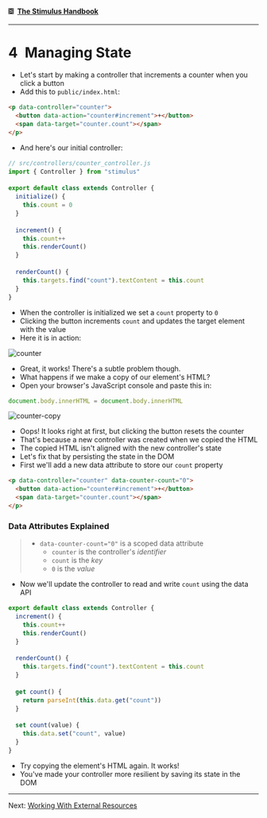 #### [<img src="../assets/logo.svg" width="11" height="11" alt="Stimulus">](../README.md) [The Stimulus Handbook](README.md)

---

# 4 Managing State

* Let's start by making a controller that increments a counter when you click a button
* Add this to `public/index.html`:

```html
<p data-controller="counter">
  <button data-action="counter#increment">+</button>
  <span data-target="counter.count"></span>
</p>
```

* And here's our initial controller:

```js
// src/controllers/counter_controller.js
import { Controller } from "stimulus"

export default class extends Controller {
  initialize() {
    this.count = 0
  }

  increment() {
    this.count++
    this.renderCount()
  }

  renderCount() {
    this.targets.find("count").textContent = this.count
  }
}
```

* When the controller is initialized we set a `count` property to `0`
* Clicking the button increments `count` and updates the target element with the value
* Here it is in action:

![counter](https://user-images.githubusercontent.com/5355/34276147-1c20f558-e66e-11e7-9ae1-8ed731c65c16.gif)

* Great, it works! There's a subtle problem though.
* What happens if we make a copy of our element's HTML?
* Open your browser's JavaScript console and paste this in:

```js
document.body.innerHTML = document.body.innerHTML
```

![counter-copy](https://user-images.githubusercontent.com/5355/34276158-250cff9a-e66e-11e7-886f-5d62a74bce41.gif)

* Oops! It looks right at first, but clicking the button resets the counter
* That's because a new controller was created when we copied the HTML
* The copied HTML isn't aligned with the new controller's state
* Let's fix that by persisting the state in the DOM
* First we'll add a new data attribute to store our `count` property

```html
<p data-controller="counter" data-counter-count="0">
  <button data-action="counter#increment">+</button>
  <span data-target="counter.count"></span>
</p>
```

### Data Attributes Explained

> * `data-counter-count="0"` is a scoped data attribute
>   * `counter` is the controller's _identifier_
>   * `count` is the _key_
>   * `0` is the _value_

* Now we'll update the controller to read and write `count` using the data API

```js
export default class extends Controller {
  increment() {
    this.count++
    this.renderCount()
  }

  renderCount() {
    this.targets.find("count").textContent = this.count
  }

  get count() {
    return parseInt(this.data.get("count"))
  }

  set count(value) {
    this.data.set("count", value)
  }
}
```

* Try copying the element's HTML again. It works!
* You've made your controller more resilient by saving its state in the DOM

---

Next: [Working With External Resources](05_working_with_external_resources.md)
